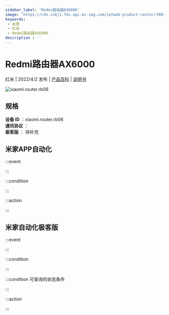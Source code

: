 ```yaml
---
sidebar_label: 'Redmi路由器AX6000'
image: 'https://cdn.cnbj1.fds.api.mi-img.com/iotweb-product-center/780c65fa9ef901ab3cd96e10daa65516_1638861404513.png?GalaxyAccessKeyId=AKVGLQWBOVIRQ3XLEW&Expires=9223372036854775807&Signature=LhSCZHBCpz+MT2q4k9jhGpuQh+Y='
keywords: 
 - 米家
 - 红米
 - Redmi路由器AX6000
description : ''
---
```

# Redmi路由器AX6000

红米 | 2022/4/2 发布 | [产品百科](https://home.mi.com/webapp/content/baike/product/index.html?model=xiaomi.router.rb06/) | [说明书](https://home.mi.com/views/introduction.html?model=xiaomi.router.rb06&region=cn)

![xiaomi.router.rb06](https://cdn.cnbj1.fds.api.mi-img.com/iotweb-product-center/780c65fa9ef901ab3cd96e10daa65516_1638861404513.png?GalaxyAccessKeyId=AKVGLQWBOVIRQ3XLEW&Expires=9223372036854775807&Signature=LhSCZHBCpz+MT2q4k9jhGpuQh+Y=)

## 规格  
> 
**设备 ID** ：xiaomi.router.rb06  
**通讯协议** ：  
**极客版**  ： 待补充 


## 米家APP自动化  

:::event  

:::

:::condition  

:::

:::action   

:::

## 米家自动化极客版  

:::event  

:::

:::condition  

:::

:::condition 可查询的状态条件  

:::

:::action  

:::

        
